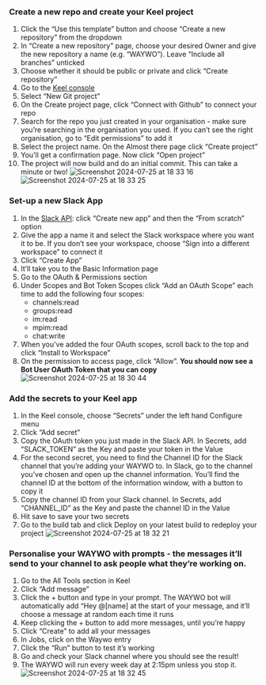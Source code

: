 
### Create a new repo and create your Keel project
1. Click the “Use this template” button and choose “Create a new repository” from the dropdown
2. In “Create a new repository” page, choose your desired Owner and give the new repository a name (e.g. “WAYWO”). Leave “Include all branches” unticked
3. Choose whether it should be public or private and click “Create repository”
4. Go to the [Keel console](https://console.keel.so/start)
5. Select “New Git project”
6. On the Create project page, click “Connect with Github” to connect your repo
7. Search for the repo you just created in your organisation - make sure you’re searching in the organisation you used. If you can’t see the right organisation, go to “Edit permissions” to add it
8. Select the project name. On the Almost there page click “Create project”
9. You’ll get a confirmation page. Now click “Open project”
10. The project will now build and do an initial commit. This can take a minute or two! 
![Screenshot 2024-07-25 at 18 33 16](https://github.com/user-attachments/assets/5d0ba3c5-799f-49a2-a614-05f7177a7c9a)
![Screenshot 2024-07-25 at 18 33 25](https://github.com/user-attachments/assets/23365fa9-3faf-4920-93f3-a50792c35b76)


### Set-up a new Slack App
1. In the [Slack API](https://api.slack.com/apps/): click “Create new app” and then the “From scratch” option
2. Give the app a name it and select the Slack workspace where you want it to be. If you don’t see your workspace, choose “Sign into a different workspace” to connect it
3. Click “Create App”
4. It’ll take you to the Basic Information page
5. Go to the OAuth & Permissions section
6. Under Scopes and Bot Token Scopes click “Add an OAuth Scope” each time to add the following four scopes:
   - channels:read
   - groups:read
   - im:read
   - mpim:read
   - chat:write
8. When you’ve added the four OAuth scopes, scroll back to the top and click “Install to Workspace”
9. On the permission to access page, click “Allow”. **You should now see a Bot User OAuth Token that you can copy**
![Screenshot 2024-07-25 at 18 30 44](https://github.com/user-attachments/assets/b0ec68fe-fb46-44b6-9635-56377978c202)


### Add the secrets to your Keel app
1. In the Keel console, choose “Secrets” under the left hand Configure menu
2. Click “Add secret” 
3. Copy the OAuth token you just made in the Slack API. In Secrets, add “SLACK_TOKEN” as the Key and paste your token in the Value
4. For the second secret, you need to find the Channel ID for the Slack channel that you’re adding your WAYWO to. In Slack, go to the channel you’ve chosen and open up the channel information. You’ll find the channel ID at the bottom of the information window, with a button to copy it
5. Copy the channel ID from your Slack channel. In Secrets, add “CHANNEL_ID” as the Key and paste the channel ID in the Value
6. Hit save to save your two secrets
7. Go to the build tab and click Deploy on your latest build to redeploy your project
![Screenshot 2024-07-25 at 18 32 21](https://github.com/user-attachments/assets/70268dc3-ac8c-4155-85e2-50e01b47dc70)


### Personalise your WAYWO with prompts - the messages it’ll send to your channel to ask people what they’re working on. 
1. Go to the All Tools section in Keel
2. Click “Add message”
3. Click the + button and type in your prompt. The WAYWO bot will automatically add “Hey @[name] at the start of your message, and it’ll choose a message at random each time it runs
4. Keep clicking the + button to add more messages, until you’re happy
5. Click “Create” to add all your messages
6. In Jobs, click on the Waywo entry
7. Click the “Run” button to test it’s working
8. Go and check your Slack channel where you should see the result! 
9. The WAYWO will run every week day at 2:15pm unless you stop it.
![Screenshot 2024-07-25 at 18 32 45](https://github.com/user-attachments/assets/2292385c-2399-4113-a881-21b50b2369bf)
